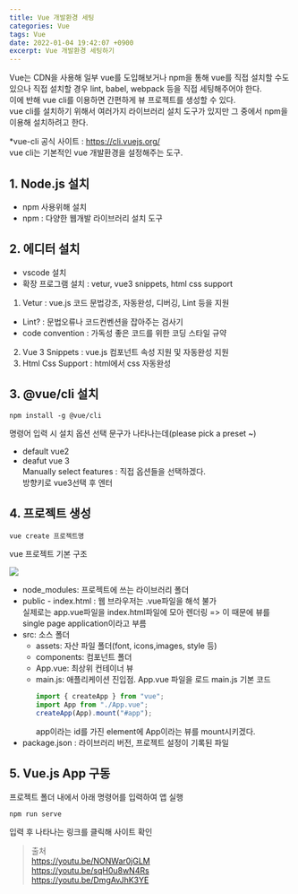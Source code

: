 ```yaml
---
title: Vue 개발환경 세팅
categories: Vue
tags: Vue
date: 2022-01-04 19:42:07 +0900
excerpt: Vue 개발환경 세팅하기
---
```


Vue는 CDN을 사용해 일부 vue를 도입해보거나 npm을 통해 vue를 직접 설치할 수도 있으나 직접 설치할 경우 lint, babel, webpack 등을 직접 세팅해주어야 한다.  
이에 반해 vue cli를 이용하면 간편하게 뷰 프로젝트를 생성할 수 있다.  
vue cli를 설치하기 위해서 여러가지 라이브러리 설치 도구가 있지만 그 중에서 npm을 이용해 설치하려고 한다.

\*vue-cli 공식 사이트 : https://cli.vuejs.org/  
vue cli는 기본적인 vue 개발환경을 설정해주는 도구.

## 1. Node.js 설치

- npm 사용위해 설치
- npm : 다양한 웹개발 라이브러리 설치 도구

## 2. 에디터 설치

- vscode 설치
- 확장 프로그램 설치 : vetur, vue3 snippets, html css support

1. Vetur : vue.js 코드 문법강조, 자동완성, 디버깅, Lint 등을 지원

- Lint? : 문법오류나 코드컨벤션을 잡아주는 검사기
- code convention : 가독성 좋은 코드를 위한 코딩 스타일 규약

2. Vue 3 Snippets : vue.js 컴포넌트 속성 지원 및 자동완성 지원
3. Html Css Support : html에서 css 자동완성

## 3. @vue/cli 설치

```shell
npm install -g @vue/cli
```

명령어 입력 시 설치 옵션 선택 문구가 나타나는데(please pick a preset ~)

- default vue2
- deafut vue 3  
  Manually select features : 직접 옵션들을 선택하겠다.  
  방향키로 vue3선택 후 엔터

## 4. 프로젝트 생성

```
vue create 프로젝트명
```

vue 프로젝트 기본 구조

![](https://images.velog.io/images/yeyo0x0/post/c0ccbea0-d041-4d97-b1a0-cd71b1dba053/%E1%84%89%E1%85%B3%E1%84%8F%E1%85%B3%E1%84%85%E1%85%B5%E1%86%AB%E1%84%89%E1%85%A3%E1%86%BA%202022-01-04%20%E1%84%8B%E1%85%A9%E1%84%92%E1%85%AE%202.28.19.png)

- node_modules: 프로젝트에 쓰는 라이브러리 폴더
- public - index.html :
  웹 브라우저는 .vue파일을 해석 불가  
  실제로는 app.vue파일을 index.html파일에 모아 렌더링 => 이 때문에 뷰를 single page application이라고 부름
- src: 소스 폴더
  - assets: 자산 파일 폴더(font, icons,images, style 등)
  - components: 컴포넌트 폴더
  - App.vue: 최상위 컨테이너 뷰
  - main.js: 애플리케이션 진입점. App.vue 파일을 로드
    main.js 기본 코드
    ```js
    import { createApp } from "vue";
    import App from "./App.vue";
    createApp(App).mount("#app");
    ```
    app이라는 id를 가진 element에 App이라는 뷰를 mount시키겠다.
- package.json : 라이브러리 버전, 프로젝트 설정이 기록된 파일

## 5. Vue.js App 구동

프로젝트 폴더 내에서 아래 명령어를 입력하여 앱 실행

```
npm run serve
```

입력 후 나타나는 링크를 클릭해 사이트 확인

> 출처  
> https://youtu.be/NONWar0jGLM  
> https://youtu.be/sqH0u8wN4Rs  
> https://youtu.be/DmgAvJhK3YE
